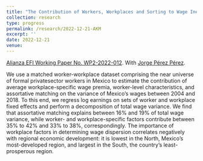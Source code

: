```yaml
---
title: "The Contribution of Workers, Workplaces and Sorting to Wage Inequality in Mexico"
collection: research
type: progress
permalink: /research/2022-12-21-AKM
excerpt: ''
date: 2022-12-21
venue:
---
```


[Alianza EFI Working Paper No. WP2-2022-012](https://alianzaefi.com/download/the-contribution-of-workers-workplaces-and-sorting-to-wage-inequality-in-mexico/#). With [Jorge Pérez Pérez](https://jorgeperezperez.com/).

We use a matched worker-workplace dataset comprising the near universe of formal privatesector workers in Mexico to estimate the contribution of average workplace-specific wage premia, worker-level characteristics, and assortative matching on the variance of Mexico’s wages between 2004 and 2018. To this end, we regress log earnings on sets of worker and workplace fixed effects and perform a decomposition of total wage variance. We find that assortative matching explains between 16% and 19% of total wage variance, while worker- and workplace-specific factors contribute between 35% to 42% and 33% to 38%, correspondingly. The importance of workplace factors in determining wage dispersion correlates negatively with regional economic development: it is lowest in the North, Mexico’s most-developed region, and largest in the South, the country’s least-prosperous region.
